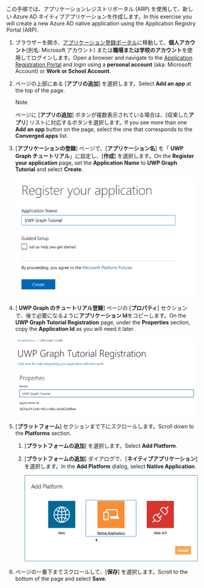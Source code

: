<!-- markdownlint-disable MD002 MD041 -->

<span data-ttu-id="ada98-101">この手順では、アプリケーションレジストリポータル (ARP) を使用して、新しい Azure AD ネイティブアプリケーションを作成します。</span><span class="sxs-lookup"><span data-stu-id="ada98-101">In this exercise you will create a new Azure AD native application using the Application Registry Portal (ARP).</span></span>

1. <span data-ttu-id="ada98-102">ブラウザーを開き、[アプリケーション登録ポータル](https://apps.dev.microsoft.com)に移動して、**個人アカウント**(別名: Microsoft アカウント) または**職場または学校のアカウント**を使用してログインします。</span><span class="sxs-lookup"><span data-stu-id="ada98-102">Open a browser and navigate to the [Application Registration Portal](https://apps.dev.microsoft.com) and login using a **personal account** (aka: Microsoft Account) or **Work or School Account**.</span></span>

1. <span data-ttu-id="ada98-103">ページの上部にある [**アプリの追加**] を選択します。</span><span class="sxs-lookup"><span data-stu-id="ada98-103">Select **Add an app** at the top of the page.</span></span>

    > [!NOTE]
    > <span data-ttu-id="ada98-104">ページに [**アプリの追加**] ボタンが複数表示されている場合は、[収束した**アプリ**] リストに対応するボタンを選択します。</span><span class="sxs-lookup"><span data-stu-id="ada98-104">If you see more than one **Add an app** button on the page, select the one that corresponds to the **Converged apps** list.</span></span>

1. <span data-ttu-id="ada98-105">[**アプリケーションの登録**] ページで、[**アプリケーション名**] を「 **UWP Graph チュートリアル**」に設定し、[**作成**] を選択します。</span><span class="sxs-lookup"><span data-stu-id="ada98-105">On the **Register your application** page, set the **Application Name** to **UWP Graph Tutorial** and select **Create**.</span></span>

    ![アプリ登録ポータル web サイトで新しいアプリを作成するスクリーンショット](./images/arp-create-app-01.png)

1. <span data-ttu-id="ada98-107">[ **UWP Graph のチュートリアル登録**] ページの [**プロパティ**] セクションで、後で必要になるように**アプリケーション Id**をコピーします。</span><span class="sxs-lookup"><span data-stu-id="ada98-107">On the **UWP Graph Tutorial Registration** page, under the **Properties** section, copy the **Application Id** as you will need it later.</span></span>

    ![新しく作成されたアプリケーションの ID のスクリーンショット](./images/arp-create-app-02.png)

1. <span data-ttu-id="ada98-109">[**プラットフォーム**] セクションまで下にスクロールします。</span><span class="sxs-lookup"><span data-stu-id="ada98-109">Scroll down to the **Platforms** section.</span></span>

    1. <span data-ttu-id="ada98-110">[**プラットフォームの追加**] を選択します。</span><span class="sxs-lookup"><span data-stu-id="ada98-110">Select **Add Platform**.</span></span>
    1. <span data-ttu-id="ada98-111">[**プラットフォームの追加**] ダイアログで、[**ネイティブアプリケーション**] を選択します。</span><span class="sxs-lookup"><span data-stu-id="ada98-111">In the **Add Platform** dialog, select **Native Application**.</span></span>

        ![アプリのプラットフォームを作成するスクリーンショット](./images/arp-create-app-03.png)

1. <span data-ttu-id="ada98-113">ページの一番下までスクロールして、[**保存**] を選択します。</span><span class="sxs-lookup"><span data-stu-id="ada98-113">Scroll to the bottom of the page and select **Save**.</span></span>
